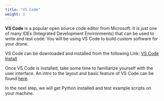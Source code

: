 ```yaml
---
title: "VS Code"
weight: 1
---
```


**VS Code** is a popular open source code editor from Microsoft. It is just one of many
IDEs (Integrated Development Environments) that can be used to write and test code. You
will be using VS Code to build custom software for your drone.

VS Code can be downloaded and installed from the following Link:
[VS Code Install](https://code.visualstudio.com/download)

Once VS Code is installed, take some time to familiarize yourself with the user
interface. An intro to the layout and basic feature of VS Code can be found
[here](https://code.visualstudio.com/docs/getstarted/userinterface).

In the next step, we will get Python installed and test example scripts on your machine.
